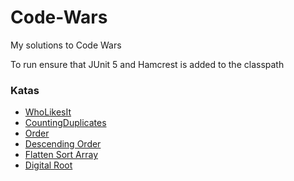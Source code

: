 # Code-Wars
My solutions to Code Wars

To run ensure that JUnit 5 and Hamcrest is added to the classpath

### Katas

* [WhoLikesIt](https://www.codewars.com/kata/5266876b8f4bf2da9b000362/train/java)
* [CountingDuplicates](https://www.codewars.com/kata/54bf1c2cd5b56cc47f0007a1/train/java)
* [Order](https://www.codewars.com/kata/55c45be3b2079eccff00010f/train/java)
* [Descending Order](https://www.codewars.com/kata/5467e4d82edf8bbf40000155/train/java)
* [Flatten Sort Array](https://www.codewars.com/kata/57ee99a16c8df7b02d00045f/train/java)
* [Digital Root](https://www.codewars.com/kata/541c8630095125aba6000c00/train/java)
